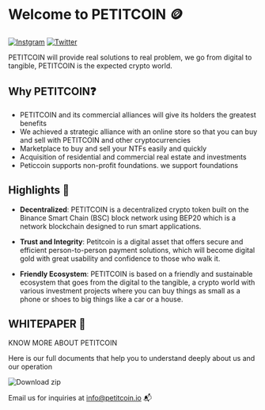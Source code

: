 # Welcome to PETITCOIN 🪙

[![Instgram](https://img.shields.io/badge/Instagram-E4405F?style=for-the-badge&logo=instagram&logoColor=white)](https://www.instagram.com/petitcoincrypto)
[![Twitter](https://img.shields.io/badge/Twitter-Follow-blue?style=for-the-badge&logo=twitter)](https://twitter.com/PETITCOINCRYPTO)

PETITCOIN will provide real solutions to real problem, we go from digital to tangible, PETITCOIN is the expected crypto world.  

## Why PETITCOIN❓

- PETITCOIN and its commercial alliances will give its holders the greatest benefits
- We achieved a strategic alliance with an online store so that you can buy and sell with PETITCOIN and other cryptocurrencies
- Marketplace to buy and sell your NTFs easily and quickly
- Acquisition of residential and commercial real estate and investments
- Peticcoin supports non-profit foundations. we support foundations

##  Highlights 🔑

- **Decentralized**: PETITCOIN is a decentralized crypto token built on the Binance Smart Chain (BSC) block network using BEP20 which is a network blockchain designed to run smart applications.
  
- **Trust and Integrity**: Petitcoin is a digital asset that offers secure and efficient person-to-person payment solutions, which will become digital gold with great usability and confidence to those who walk it.

- **Friendly Ecosystem**: PETITCOIN is based on a friendly and sustainable ecosystem that goes from the digital to the tangible, a crypto world with various investment projects where you can buy things as small as a phone or shoes to big things like a car or a house.

## WHITEPAPER 📃

KNOW MORE ABOUT PETITCOIN

Here is our full documents that help you to understand deeply about us and our operation

<img src="https://camo.githubusercontent.com/44bc78b71d31e7ab50bc0804d421f66f7fcabd2b98425ecf6b67c251f1ff14e5/68747470733a2f2f637573746f6d2d69636f6e2d6261646765732e64656d6f6c61622e636f6d2f62616467652f2d446f776e6c6f61642d626c75653f7374796c653d666f722d7468652d6261646765266c6f676f3d646f776e6c6f6164266c6f676f436f6c6f723d7768697465" alt="Download zip" title="Download zip" data-canonical-src="https://custom-icon-badges.demolab.com/badge/-Download-blue?style=for-the-badge&amp;logo=download&amp;logoColor=white" style="max-width: 100%;">


Email us for inquiries at info@petitcoin.io 📬

